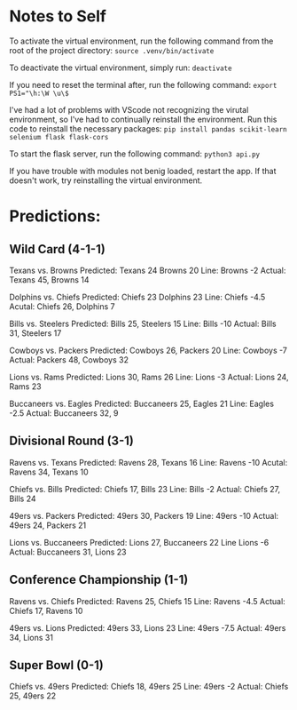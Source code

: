 # Notes to Self

To activate the virtual environment, run the following command from the root of the project directory:
`source .venv/bin/activate`

To deactivate the virtual environment, simply run:
`deactivate`

If you need to reset the terminal after, run the following command:
`export PS1="\h:\W \u\$`

I've had a lot of problems with VScode not recognizing the virutal environment, so I've had to continually reinstall the environment. Run this code to reinstall the necessary packages:
`pip install pandas scikit-learn selenium flask flask-cors`

To start the flask server, run the following command:
`python3 api.py`

If you have trouble with modules not benig loaded, restart the app. If that doesn't work, try reinstalling the virtual environment.

# Predictions:

## Wild Card (4-1-1)

Texans vs. Browns
Predicted: Texans 24 Browns 20
Line: Browns -2
Actual: Texans 45, Browns 14

Dolphins vs. Chiefs
Predicted: Chiefs 23 Dolphins 23
Line: Chiefs -4.5
Acutal: Chiefs 26, Dolphins 7

Bills vs. Steelers
Predicted: Bills 25, Steelers 15
Line: Bills -10
Actual: Bills 31, Steelers 17

Cowboys vs. Packers
Predicted: Cowboys 26, Packers 20
Line: Cowboys -7
Actual: Packers 48, Cowboys 32

Lions vs. Rams
Predicted: Lions 30, Rams 26
Line: Lions -3
Actual: Lions 24, Rams 23

Buccaneers vs. Eagles
Predicted: Buccaneers 25, Eagles 21
Line: Eagles -2.5
Actual: Buccaneers 32, 9

## Divisional Round (3-1)

Ravens vs. Texans
Predicted: Ravens 28, Texans 16
Line: Ravens -10
Acutal: Ravens 34, Texans 10

Chiefs vs. Bills
Predicted: Chiefs 17, Bills 23
Line: Bills -2
Actual: Chiefs 27, Bills 24

49ers vs. Packers
Predicted: 49ers 30, Packers 19
Line: 49ers -10
Actual: 49ers 24, Packers 21

Lions vs. Buccaneers
Predicted: Lions 27, Buccaneers 22
Line Lions -6
Actual: Buccaneers 31, Lions 23

## Conference Championship (1-1)

Ravens vs. Chiefs
Predicted: Ravens 25, Chiefs 15
Line: Ravens -4.5
Actual: Chiefs 17, Ravens 10

49ers vs. Lions
Predicted: 49ers 33, Lions 23
Line: 49ers -7.5
Actual: 49ers 34, Lions 31

## Super Bowl (0-1)

Chiefs vs. 49ers
Predicted: Chiefs 18, 49ers 25
Line: 49ers -2
Actual: Chiefs 25, 49ers 22
